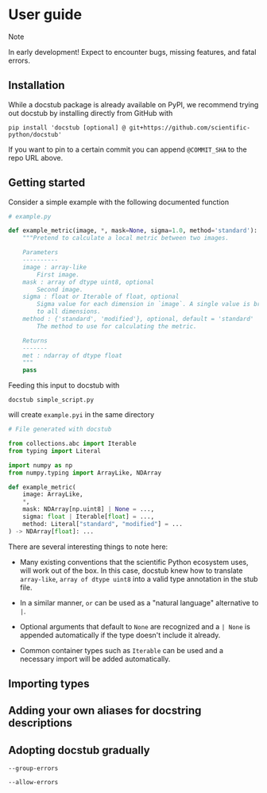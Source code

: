 # User guide

> [!NOTE]
> In early development!
> Expect to encounter bugs, missing features, and fatal errors.


## Installation

While a docstub package is already available on PyPI, we recommend trying out docstub by installing directly from GitHub with

```shell
pip install 'docstub [optional] @ git+https://github.com/scientific-python/docstub'
```

If you want to pin to a certain commit you can append `@COMMIT_SHA` to the repo URL above.


## Getting started

Consider a simple example with the following documented function

<!--- The following block is checked by the test suite --->
<!--- begin example.py --->

```python
# example.py

def example_metric(image, *, mask=None, sigma=1.0, method='standard'):
    """Pretend to calculate a local metric between two images.

    Parameters
    ----------
    image : array-like
        First image.
    mask : array of dtype uint8, optional
        Second image.
    sigma : float or Iterable of float, optional
        Sigma value for each dimension in `image`. A single value is broadcast
        to all dimensions.
    method : {'standard', 'modified'}, optional, default = 'standard'
        The method to use for calculating the metric.

    Returns
    -------
    met : ndarray of dtype float
    """
    pass
```

<!--- end example.py --->

Feeding this input to docstub with

```shell
docstub simple_script.py
```

will create `example.pyi` in the same directory

<!--- The following block is checked by the test suite --->
<!--- begin example.pyi --->
```python
# File generated with docstub

from collections.abc import Iterable
from typing import Literal

import numpy as np
from numpy.typing import ArrayLike, NDArray

def example_metric(
    image: ArrayLike,
    *,
    mask: NDArray[np.uint8] | None = ...,
    sigma: float | Iterable[float] = ...,
    method: Literal["standard", "modified"] = ...
) -> NDArray[float]: ...
```
<!--- end example.pyi --->

There are several interesting things to note here:

- Many existing conventions that the scientific Python ecosystem uses, will work out of the box.
  In this case, docstub knew how to translate `array-like`, `array of dtype uint8` into a valid type annotation in the stub file.

- In a similar manner, `or` can be used as a "natural language" alternative to `|`.

- Optional arguments that default to `None` are recognized and a `| None` is appended automatically if the type doesn't include it already.

- Common container types such as `Iterable` can be used and a necessary import will be added automatically.


## Importing types


## Adding your own aliases for docstring descriptions


## Adopting docstub gradually

`--group-errors`

`--allow-errors`
